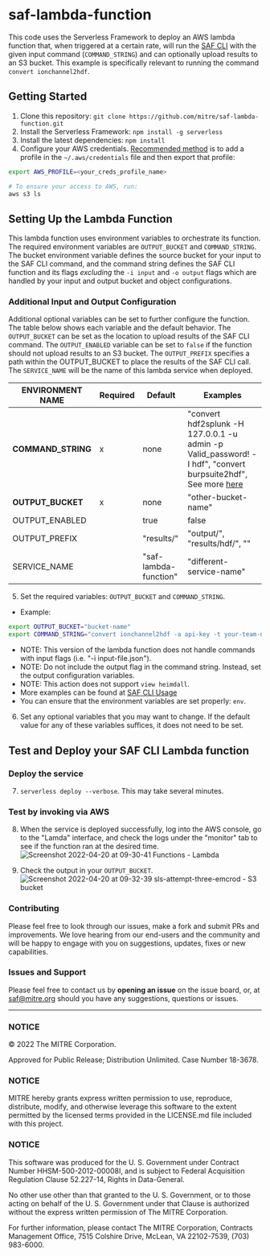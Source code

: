 # saf-lambda-function
This code uses the Serverless Framework to deploy an AWS lambda function that, when triggered at a certain rate, will run the [SAF CLI](https://github.com/mitre/saf) with the given input command (`COMMAND_STRING`) and can optionally upload results to an S3 bucket. This example is specifically relevant to running the command `convert ionchannel2hdf`.

## Getting Started
1. Clone this repository: `git clone https://github.com/mitre/saf-lambda-function.git`
2. Install the Serverless Framework: `npm install -g serverless`
3. Install the latest dependencies: `npm install`
4. Configure your AWS credentials. [Recommended method](https://docs.aws.amazon.com/cli/latest/userguide/cli-configure-files.html) is to add a profile in the `~/.aws/credentials` file and then export that profile:
```bash
export AWS_PROFILE=<your_creds_profile_name>

# To ensure your access to AWS, run:
aws s3 ls
```

## Setting Up the Lambda Function
This lambda function uses environment variables to orchestrate its function. The required environment variables are `OUTPUT_BUCKET` and `COMMAND_STRING`. The bucket environment variable defines the source bucket for your input to the SAF CLI command, and the command string defines the SAF CLI function and its flags _excluding_ the `-i input` and `-o output` flags which are handled by your input and output bucket and object configurations.
### Additional Input and Output Configuration
Additional optional variables can be set to further configure the function. The table below shows each variable and the default behavior. The `OUTPUT_BUCKET` can be set as the location to upload results of the SAF CLI command. The `OUTPUT_ENABLED` variable can be set to `false` if the function should not upload results to an S3 bucket. The `OUTPUT_PREFIX` specifies a path within the OUTPUT_BUCKET to place the results of the SAF CLI call. The `SERVICE_NAME` will be the name of this lambda service when deployed.

| ENVIRONMENT NAME | Required | Default | Examples |
| --- | --- | --- | --- |
| **COMMAND_STRING** | x | none | "convert hdf2splunk -H 127.0.0.1 -u admin -p Valid_password! -I hdf", "convert burpsuite2hdf", See more [here](https://github.com/mitre/saf#usage) |
| **OUTPUT_BUCKET** | x | none | "other-bucket-name" |
| OUTPUT_ENABLED |  | true | false |
| OUTPUT_PREFIX |  | "results/" | "output/", "results/hdf/", "" |
| SERVICE_NAME |  | "saf-lambda-function" | "different-service-name" |

5. Set the required variables: `OUTPUT_BUCKET` and `COMMAND_STRING`.
- Example:
```bash
export OUTPUT_BUCKET="bucket-name"
export COMMAND_STRING="convert ionchannel2hdf -a api-key -t your-team-name"
```
  - NOTE: This version of the lambda function does not handle commands with input flags (i.e. "-i input-file.json").
  - NOTE: Do not include the output flag in the command string. Instead, set the output configuration variables.
  - NOTE: This action does not support `view heimdall`.
  - More examples can be found at [SAF CLI Usage](https://github.com/mitre/saf#usage)
  - You can ensure that the environment variables are set properly: `env`.
6. Set any optional variables that you may want to change. If the default value for any of these variables suffices, it does not need to be set.

## Test and Deploy your SAF CLI Lambda function

### Deploy the service 
7. `serverless deploy --verbose`. This may take several minutes.

### Test by invoking via AWS
8. When the service is deployed successfully, log into the AWS console, go to the "Lamda" interface, and check the logs under the "monitor" tab to see if the function ran at the desired time.
![Screenshot 2022-04-20 at 09-30-41 Functions - Lambda](https://user-images.githubusercontent.com/32680215/164255328-782346f3-689f-458d-8ebe-b3f9af67964a.png)

9. Check the output in your `OUTPUT_BUCKET`.![Screenshot 2022-04-20 at 09-32-39 sls-attempt-three-emcrod - S3 bucket](https://user-images.githubusercontent.com/32680215/164255397-a6b68b51-31da-4228-83eb-bcd5928f315e.png)


### Contributing

Please feel free to look through our issues, make a fork and submit PRs and improvements. We love hearing from our end-users and the community and will be happy to engage with you on suggestions, updates, fixes or new capabilities.

### Issues and Support

Please feel free to contact us by **opening an issue** on the issue board, or, at [saf@mitre.org](mailto:saf@mitre.org) should you have any suggestions, questions or issues.

---

### NOTICE

© 2022 The MITRE Corporation.

Approved for Public Release; Distribution Unlimited. Case Number 18-3678.

### NOTICE

MITRE hereby grants express written permission to use, reproduce, distribute, modify, and otherwise leverage this software to the extent permitted by the licensed terms provided in the LICENSE.md file included with this project.

### NOTICE

This software was produced for the U. S. Government under Contract Number HHSM-500-2012-00008I, and is subject to Federal Acquisition Regulation Clause 52.227-14, Rights in Data-General.

No other use other than that granted to the U. S. Government, or to those acting on behalf of the U. S. Government under that Clause is authorized without the express written permission of The MITRE Corporation.

For further information, please contact The MITRE Corporation, Contracts Management Office, 7515 Colshire Drive, McLean, VA 22102-7539, (703) 983-6000.

